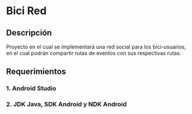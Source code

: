 # Bici Red

## Descripción

Proyecto en el cual se implementará una red social para los bici-usuarios, en el cual podrán compartir rutas de eventos con sus respectivas rutas.

## Requerimientos

### 1. Android Studio
### 2. JDK Java, SDK Android y NDK Android
